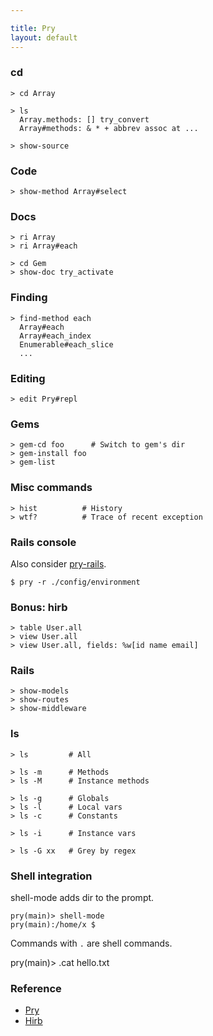```yaml
---

title: Pry
layout: default
---
```


### cd

```
> cd Array
```

```no-highlight
> ls
  Array.methods: [] try_convert
  Array#methods: & * + abbrev assoc at ...
```

```
> show-source
```

### Code

```no-highlight
> show-method Array#select
```

### Docs

```no-highlight
> ri Array
> ri Array#each

> cd Gem
> show-doc try_activate
```

### Finding

```no-highlight
> find-method each
  Array#each
  Array#each_index
  Enumerable#each_slice
  ...
```

### Editing

    > edit Pry#repl

### Gems

    > gem-cd foo      # Switch to gem's dir
    > gem-install foo
    > gem-list

### Misc commands

    > hist          # History
    > wtf?          # Trace of recent exception

### Rails console

Also consider [pry-rails](https://rubygems.org/gems/pry-rails).

    $ pry -r ./config/environment

### Bonus: hirb

    > table User.all
    > view User.all
    > view User.all, fields: %w[id name email]

### Rails

    > show-models
    > show-routes
    > show-middleware

### ls

    > ls         # All

    > ls -m      # Methods
    > ls -M      # Instance methods

    > ls -g      # Globals
    > ls -l      # Local vars
    > ls -c      # Constants

    > ls -i      # Instance vars

    > ls -G xx   # Grey by regex

### Shell integration

shell-mode adds dir to the prompt.

    pry(main)> shell-mode
    pry(main):/home/x $

Commands with `.` are shell commands.

   pry(main)> .cat hello.txt

### Reference

 * [Pry](https://github.com/pry/pry)
 * [Hirb](https://github.com/cldwalker/hirb)
